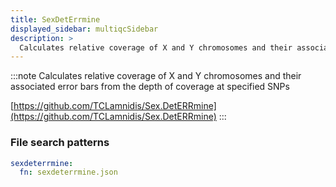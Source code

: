 ```yaml
---
title: SexDetErrmine
displayed_sidebar: multiqcSidebar
description: >
  Calculates relative coverage of X and Y chromosomes and their associated error bars from the depth of coverage at specified SNPs
---
```


<!--
~~~~~ DO NOT EDIT ~~~~~
This file is autogenerated from the MultiQC module python docstring.
Do not edit the markdown, it will be overwritten.

File path for the source of this content: multiqc/modules/sexdeterrmine/sexdeterrmine.py
~~~~~~~~~~~~~~~~~~~~~~~
-->

:::note
Calculates relative coverage of X and Y chromosomes and their associated error bars from the depth of coverage at specified SNPs

[https://github.com/TCLamnidis/Sex.DetERRmine](https://github.com/TCLamnidis/Sex.DetERRmine)
:::

### File search patterns

```yaml
sexdeterrmine:
  fn: sexdeterrmine.json
```
